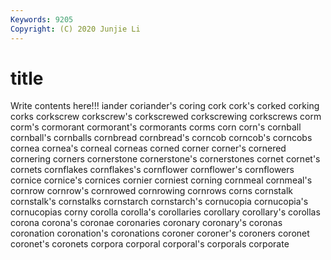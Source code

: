 ```yaml
---
Keywords: 9205
Copyright: (C) 2020 Junjie Li
---
```


# title

Write contents here!!!
iander 
coriander's 
coring 
cork
cork's 
corked 
corking 
corks 
corkscrew 
corkscrew's 
corkscrewed 
corkscrewing 
corkscrews 
corm
corm's 
cormorant 
cormorant's 
cormorants 
corms 
corn 
corn's 
cornball 
cornball's 
cornballs
cornbread 
cornbread's 
corncob 
corncob's 
corncobs 
cornea 
cornea's 
corneal 
corneas 
corned
corner 
corner's 
cornered 
cornering 
corners 
cornerstone 
cornerstone's 
cornerstones 
cornet 
cornet's
cornets 
cornflakes 
cornflakes's 
cornflower 
cornflower's 
cornflowers 
cornice 
cornice's 
cornices 
cornier
corniest 
corning 
cornmeal 
cornmeal's 
cornrow 
cornrow's 
cornrowed 
cornrowing 
cornrows 
corns
cornstalk 
cornstalk's 
cornstalks 
cornstarch 
cornstarch's 
cornucopia 
cornucopia's 
cornucopias 
corny 
corolla
corolla's 
corollaries 
corollary 
corollary's 
corollas 
corona 
corona's 
coronae 
coronaries 
coronary
coronary's 
coronas 
coronation 
coronation's 
coronations 
coroner 
coroner's 
coroners 
coronet 
coronet's
coronets 
corpora 
corporal 
corporal's 
corporals 
corporate 
